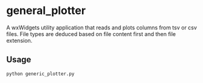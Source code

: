 # general_plotter

A wxWidgets utility application that reads and plots columns from tsv or csv
files. File types are deduced based on file content first and then file
extension.

## Usage

```sh
python generic_plotter.py
```
